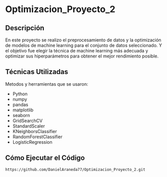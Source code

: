 # Optimizacion_Proyecto_2
## Descripción
En este proyecto se realizo el preprocesamiento de datos y la optimización de modelos de machine learning para el conjunto de datos seleccionado. Y el objetivo fue elegir la técnica de machine learning más adecuada y optimizar sus hiperparámetros para obtener el mejor rendimiento posible.

## Técnicas Utilizadas
Metodos y herramientas que se usaron:
- Python
- numpy
- pandas
- matplotlib
- seaborn
- GridSearchCV
- StandardScaler
- KNeighborsClassifier
- RandomForestClassifier
- LogisticRegression

## Cómo Ejecutar el Código
```bash
https://github.com/DanielAraneda77/Optimizacion_Proyecto_2.git

